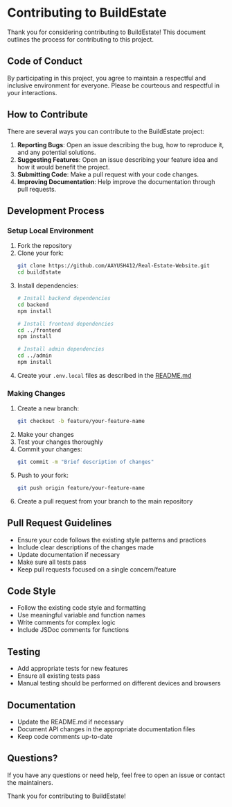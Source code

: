 # Contributing to BuildEstate

Thank you for considering contributing to BuildEstate! This document outlines the process for contributing to this project.

## Code of Conduct

By participating in this project, you agree to maintain a respectful and inclusive environment for everyone. Please be courteous and respectful in your interactions.

## How to Contribute

There are several ways you can contribute to the BuildEstate project:

1. **Reporting Bugs**: Open an issue describing the bug, how to reproduce it, and any potential solutions.
2. **Suggesting Features**: Open an issue describing your feature idea and how it would benefit the project.
3. **Submitting Code**: Make a pull request with your code changes.
4. **Improving Documentation**: Help improve the documentation through pull requests.

## Development Process

### Setup Local Environment

1. Fork the repository
2. Clone your fork:
   ```bash
   git clone https://github.com/AAYUSH412/Real-Estate-Website.git
   cd buildEstate
   ```
3. Install dependencies:
   ```bash
   # Install backend dependencies
   cd backend
   npm install

   # Install frontend dependencies
   cd ../frontend
   npm install

   # Install admin dependencies
   cd ../admin
   npm install
   ```
4. Create your `.env.local` files as described in the [README.md](README.md)

### Making Changes

1. Create a new branch:
   ```bash
   git checkout -b feature/your-feature-name
   ```
2. Make your changes
3. Test your changes thoroughly
4. Commit your changes:
   ```bash
   git commit -m "Brief description of changes"
   ```
5. Push to your fork:
   ```bash
   git push origin feature/your-feature-name
   ```
6. Create a pull request from your branch to the main repository

## Pull Request Guidelines

- Ensure your code follows the existing style patterns and practices
- Include clear descriptions of the changes made
- Update documentation if necessary
- Make sure all tests pass
- Keep pull requests focused on a single concern/feature

## Code Style

- Follow the existing code style and formatting
- Use meaningful variable and function names
- Write comments for complex logic
- Include JSDoc comments for functions

## Testing

- Add appropriate tests for new features
- Ensure all existing tests pass
- Manual testing should be performed on different devices and browsers

## Documentation

- Update the README.md if necessary
- Document API changes in the appropriate documentation files
- Keep code comments up-to-date

## Questions?

If you have any questions or need help, feel free to open an issue or contact the maintainers.

Thank you for contributing to BuildEstate!